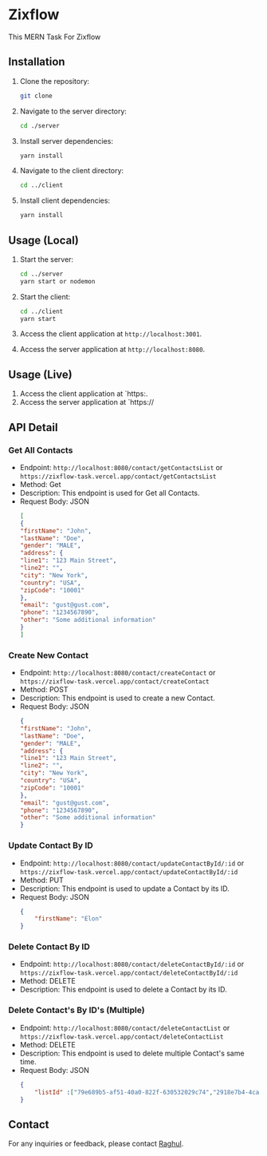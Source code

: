 # Zixflow

This MERN Task For Zixflow

## Installation

1. Clone the repository:
    ```bash
    git clone 

2. Navigate to the server directory:
    ```bash
    cd ./server
    ```

3. Install server dependencies:
    ```bash
    yarn install
    ```

4. Navigate to the client directory:
    ```bash
    cd ../client
    ```

5. Install client dependencies:
    ```bash
    yarn install
    ```

## Usage (Local)

1. Start the server:
    ```bash
    cd ../server
    yarn start or nodemon
    ```

2. Start the client:
    ```bash
    cd ../client
    yarn start
    ```

3. Access the client application at `http://localhost:3001`.
4. Access the server application at `http://localhost:8080`.

## Usage (Live)

1. Access the client application at `https:.
2. Access the server application at `https://

## API Detail

### Get All Contacts
- Endpoint: `http://localhost:8080/contact/getContactsList` or  `https://zixflow-task.vercel.app/contact/getContactsList`
- Method: Get
- Description: This endpoint is used for Get all Contacts.
- Request Body: JSON
    ```json
    [
    {
    "firstName": "John",
    "lastName": "Doe",
    "gender": "MALE",
    "address": {
    "line1": "123 Main Street",
    "line2": "",
    "city": "New York",
    "country": "USA",
    "zipCode": "10001"
  },
    "email": "gust@gust.com",
    "phone": "1234567890",
    "other": "Some additional information"
    }
    ]
    ```

### Create New Contact
- Endpoint: `http://localhost:8080/contact/createContact` or  `https://zixflow-task.vercel.app/contact/createContact`
- Method: POST
- Description: This endpoint is used to create a new Contact.
- Request Body: JSON
    ```json
    {
    "firstName": "John",
    "lastName": "Doe",
    "gender": "MALE",
    "address": {
    "line1": "123 Main Street",
    "line2": "",
    "city": "New York",
    "country": "USA",
    "zipCode": "10001"
  },
    "email": "gust@gust.com",
    "phone": "1234567890",
    "other": "Some additional information"
    }
    ```

### Update Contact By ID
- Endpoint: `http://localhost:8080/contact/updateContactById/:id` or  `https://zixflow-task.vercel.app/contact/updateContactById/:id`
- Method: PUT
- Description: This endpoint is used to update a Contact by its ID.
- Request Body: JSON
    ```json
    {
        "firstName": "Elon"
    }
    ```

### Delete Contact By ID
- Endpoint: `http://localhost:8080/contact/deleteContactById/:id` or  `https://zixflow-task.vercel.app/contact/deleteContactById/:id`
- Method: DELETE
- Description: This endpoint is used to delete a Contact by its ID.

### Delete Contact's By ID's (Multiple)
- Endpoint: `http://localhost:8080/contact/deleteContactList` or  `https://zixflow-task.vercel.app/contact/deleteContactList`
- Method: DELETE
- Description: This endpoint is used to delete multiple Contact's same time.
-  Request Body: JSON
    ```json
    {
        "listId" :["79e689b5-af51-40a0-822f-630532029c74","2918e7b4-4ca1-4ad8-a6c8-c26efa669473"]
    }
    ```

## Contact

For any inquiries or feedback, please contact [Raghul](mailto:raghulraghul111@gmail.com).
